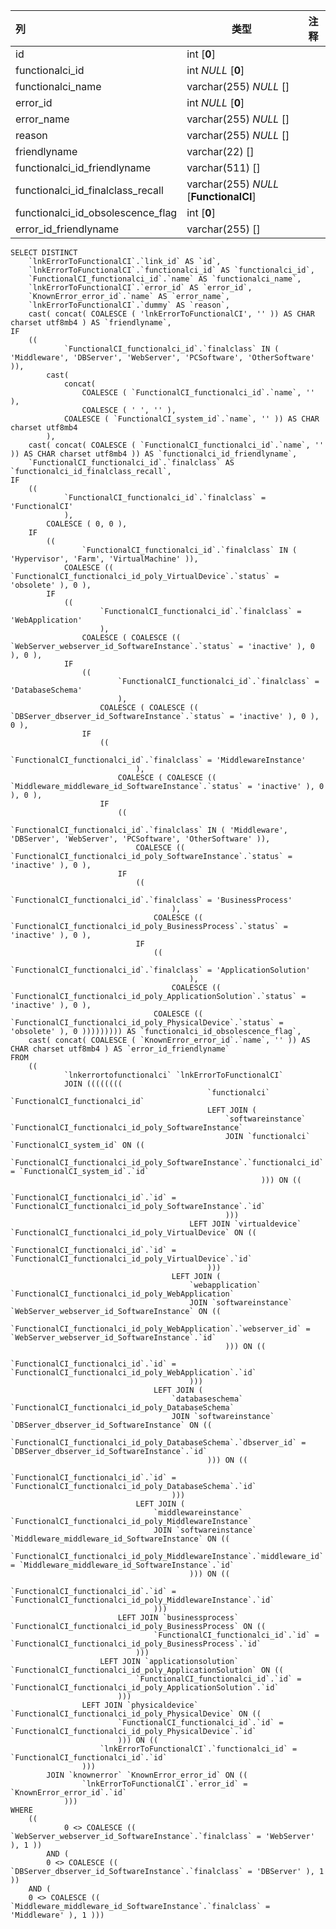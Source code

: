 | 列                                | 类型                                   | 注释 |
| :-------------------------------- | -------------------------------------- | ---- |
| id                                | int [**0**]                            |      |
| functionalci_id                   | int *NULL* [**0**]                     |      |
| functionalci_name                 | varchar(255) *NULL* []                 |      |
| error_id                          | int *NULL* [**0**]                     |      |
| error_name                        | varchar(255) *NULL* []                 |      |
| reason                            | varchar(255) *NULL* []                 |      |
| friendlyname                      | varchar(22) []                         |      |
| functionalci_id_friendlyname      | varchar(511) []                        |      |
| functionalci_id_finalclass_recall | varchar(255) *NULL* [**FunctionalCI**] |      |
| functionalci_id_obsolescence_flag | int [**0**]                            |      |
| error_id_friendlyname             | varchar(255) []                        |      |

```
SELECT DISTINCT
	`lnkErrorToFunctionalCI`.`link_id` AS `id`,
	`lnkErrorToFunctionalCI`.`functionalci_id` AS `functionalci_id`,
	`FunctionalCI_functionalci_id`.`name` AS `functionalci_name`,
	`lnkErrorToFunctionalCI`.`error_id` AS `error_id`,
	`KnownError_error_id`.`name` AS `error_name`,
	`lnkErrorToFunctionalCI`.`dummy` AS `reason`,
	cast( concat( COALESCE ( 'lnkErrorToFunctionalCI', '' )) AS CHAR charset utf8mb4 ) AS `friendlyname`,
IF
	((
			`FunctionalCI_functionalci_id`.`finalclass` IN ( 'Middleware', 'DBServer', 'WebServer', 'PCSoftware', 'OtherSoftware' )),
		cast(
			concat(
				COALESCE ( `FunctionalCI_functionalci_id`.`name`, '' ),
				COALESCE ( ' ', '' ),
			COALESCE ( `FunctionalCI_system_id`.`name`, '' )) AS CHAR charset utf8mb4 
		),
	cast( concat( COALESCE ( `FunctionalCI_functionalci_id`.`name`, '' )) AS CHAR charset utf8mb4 )) AS `functionalci_id_friendlyname`,
	`FunctionalCI_functionalci_id`.`finalclass` AS `functionalci_id_finalclass_recall`,
IF
	((
			`FunctionalCI_functionalci_id`.`finalclass` = 'FunctionalCI' 
			),
		COALESCE ( 0, 0 ),
	IF
		((
				`FunctionalCI_functionalci_id`.`finalclass` IN ( 'Hypervisor', 'Farm', 'VirtualMachine' )),
			COALESCE (( `FunctionalCI_functionalci_id_poly_VirtualDevice`.`status` = 'obsolete' ), 0 ),
		IF
			((
					`FunctionalCI_functionalci_id`.`finalclass` = 'WebApplication' 
					),
				COALESCE ( COALESCE (( `WebServer_webserver_id_SoftwareInstance`.`status` = 'inactive' ), 0 ), 0 ),
			IF
				((
						`FunctionalCI_functionalci_id`.`finalclass` = 'DatabaseSchema' 
						),
					COALESCE ( COALESCE (( `DBServer_dbserver_id_SoftwareInstance`.`status` = 'inactive' ), 0 ), 0 ),
				IF
					((
							`FunctionalCI_functionalci_id`.`finalclass` = 'MiddlewareInstance' 
							),
						COALESCE ( COALESCE (( `Middleware_middleware_id_SoftwareInstance`.`status` = 'inactive' ), 0 ), 0 ),
					IF
						((
								`FunctionalCI_functionalci_id`.`finalclass` IN ( 'Middleware', 'DBServer', 'WebServer', 'PCSoftware', 'OtherSoftware' )),
							COALESCE (( `FunctionalCI_functionalci_id_poly_SoftwareInstance`.`status` = 'inactive' ), 0 ),
						IF
							((
									`FunctionalCI_functionalci_id`.`finalclass` = 'BusinessProcess' 
									),
								COALESCE (( `FunctionalCI_functionalci_id_poly_BusinessProcess`.`status` = 'inactive' ), 0 ),
							IF
								((
										`FunctionalCI_functionalci_id`.`finalclass` = 'ApplicationSolution' 
										),
									COALESCE (( `FunctionalCI_functionalci_id_poly_ApplicationSolution`.`status` = 'inactive' ), 0 ),
								COALESCE (( `FunctionalCI_functionalci_id_poly_PhysicalDevice`.`status` = 'obsolete' ), 0 ))))))))) AS `functionalci_id_obsolescence_flag`,
	cast( concat( COALESCE ( `KnownError_error_id`.`name`, '' )) AS CHAR charset utf8mb4 ) AS `error_id_friendlyname` 
FROM
	((
			`lnkerrortofunctionalci` `lnkErrorToFunctionalCI`
			JOIN ((((((((
											`functionalci` `FunctionalCI_functionalci_id`
											LEFT JOIN (
												`softwareinstance` `FunctionalCI_functionalci_id_poly_SoftwareInstance`
												JOIN `functionalci` `FunctionalCI_system_id` ON ((
														`FunctionalCI_functionalci_id_poly_SoftwareInstance`.`functionalci_id` = `FunctionalCI_system_id`.`id` 
														))) ON ((
													`FunctionalCI_functionalci_id`.`id` = `FunctionalCI_functionalci_id_poly_SoftwareInstance`.`id` 
												)))
										LEFT JOIN `virtualdevice` `FunctionalCI_functionalci_id_poly_VirtualDevice` ON ((
												`FunctionalCI_functionalci_id`.`id` = `FunctionalCI_functionalci_id_poly_VirtualDevice`.`id` 
											)))
									LEFT JOIN (
										`webapplication` `FunctionalCI_functionalci_id_poly_WebApplication`
										JOIN `softwareinstance` `WebServer_webserver_id_SoftwareInstance` ON ((
												`FunctionalCI_functionalci_id_poly_WebApplication`.`webserver_id` = `WebServer_webserver_id_SoftwareInstance`.`id` 
												))) ON ((
											`FunctionalCI_functionalci_id`.`id` = `FunctionalCI_functionalci_id_poly_WebApplication`.`id` 
										)))
								LEFT JOIN (
									`databaseschema` `FunctionalCI_functionalci_id_poly_DatabaseSchema`
									JOIN `softwareinstance` `DBServer_dbserver_id_SoftwareInstance` ON ((
											`FunctionalCI_functionalci_id_poly_DatabaseSchema`.`dbserver_id` = `DBServer_dbserver_id_SoftwareInstance`.`id` 
											))) ON ((
										`FunctionalCI_functionalci_id`.`id` = `FunctionalCI_functionalci_id_poly_DatabaseSchema`.`id` 
									)))
							LEFT JOIN (
								`middlewareinstance` `FunctionalCI_functionalci_id_poly_MiddlewareInstance`
								JOIN `softwareinstance` `Middleware_middleware_id_SoftwareInstance` ON ((
										`FunctionalCI_functionalci_id_poly_MiddlewareInstance`.`middleware_id` = `Middleware_middleware_id_SoftwareInstance`.`id` 
										))) ON ((
									`FunctionalCI_functionalci_id`.`id` = `FunctionalCI_functionalci_id_poly_MiddlewareInstance`.`id` 
								)))
						LEFT JOIN `businessprocess` `FunctionalCI_functionalci_id_poly_BusinessProcess` ON ((
								`FunctionalCI_functionalci_id`.`id` = `FunctionalCI_functionalci_id_poly_BusinessProcess`.`id` 
							)))
					LEFT JOIN `applicationsolution` `FunctionalCI_functionalci_id_poly_ApplicationSolution` ON ((
							`FunctionalCI_functionalci_id`.`id` = `FunctionalCI_functionalci_id_poly_ApplicationSolution`.`id` 
						)))
				LEFT JOIN `physicaldevice` `FunctionalCI_functionalci_id_poly_PhysicalDevice` ON ((
						`FunctionalCI_functionalci_id`.`id` = `FunctionalCI_functionalci_id_poly_PhysicalDevice`.`id` 
						))) ON ((
					`lnkErrorToFunctionalCI`.`functionalci_id` = `FunctionalCI_functionalci_id`.`id` 
				)))
		JOIN `knownerror` `KnownError_error_id` ON ((
				`lnkErrorToFunctionalCI`.`error_id` = `KnownError_error_id`.`id` 
			))) 
WHERE
	((
			0 <> COALESCE (( `WebServer_webserver_id_SoftwareInstance`.`finalclass` = 'WebServer' ), 1 )) 
		AND (
		0 <> COALESCE (( `DBServer_dbserver_id_SoftwareInstance`.`finalclass` = 'DBServer' ), 1 )) 
	AND (
	0 <> COALESCE (( `Middleware_middleware_id_SoftwareInstance`.`finalclass` = 'Middleware' ), 1 )))
```

